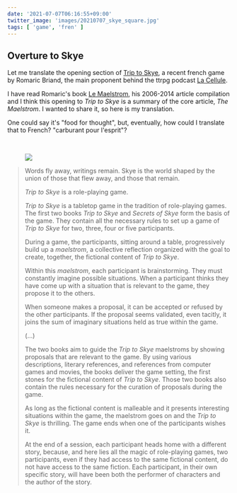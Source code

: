 ```yaml
---
date: '2021-07-07T06:16:55+09:00'
twitter_image: 'images/20210707_skye_square.jpg'
tags: [ 'game', 'fren' ]
---
```


## Overture to Skye

Let me translate the opening section of [Trip to Skye](https://triptoskye.com/), a recent french game by Romaric Briand, the main proponent behind the ttrpg podcast [La Cellule](https://www.lacellule.net/).

I have read Romaric's book [Le Maelstrom](https://romaricbriand.fr/boutique/), his 2006-2014 article compilation and I think this opening to _Trip to Skye_ is a summary of the core article, _The Maelstrom_. I wanted to share it, so here is my translation.

One could say it's "food for thought", but, eventually, how could I translate that to French? "carburant pour l'esprit"?

&nbsp;

<figure class="right noborder">
<a href=""><img src="images/20210707_skye2.jpg" loading="lazy" /></a>
<figcaption>
</figcaption>
</figure>

> Words fly away, writings remain. Skye is the world shaped by the union of those that flew away, and those that remain.
>
> _Trip to Skye_ is a role-playing game.
>
> _Trip to Skye_ is a tabletop game in the tradition of role-playing games. The first two books _Trip to Skye_ and _Secrets of Skye_ form the basis of the game. They contain all the necessary rules to set up a game of _Trip to Skye_ for two, three, four or five participants.
>
> During a game, the participants, sitting around a table, progressively build up a _maelstrom_, a collective reflection organized with the goal to create, together, the fictional content of _Trip to Skye_.
>
> Within this _maelstrom_, each participant is brainstorming. They must constantly imagine possible situations. When a participant thinks they have come up with a situation that is relevant to the game, they propose it to the others.
>
> When someone makes a proposal, it can be accepted or refused by the other participants. If the proposal seems validated, even tacitly, it joins the sum of imaginary situations held as true within the game.
>
> (...)
>
> The two books aim to guide the _Trip to Skye_ maelstroms by showing proposals that are relevant to the game. By using various descriptions, literary references, and references from computer games and movies, the books deliver the game setting, the first stones for the fictional content of _Trip to Skye_. Those two books also contain the rules necessary for the curation of proposals during the game.
>
> As long as the fictional content is malleable and it presents interesting situations within the game, the maelstrom goes on and the _Trip to Skye_ is thrilling. The game ends when one of the participants wishes it.
>
> At the end of a session, each participant heads home with a different story, because, and here lies all the magic of role-playing games, two participants, even if they had access to the same fictional content, do not have access to the same fiction. Each participant, in their own specific story, will have been both the performer of characters and the author of the story.

